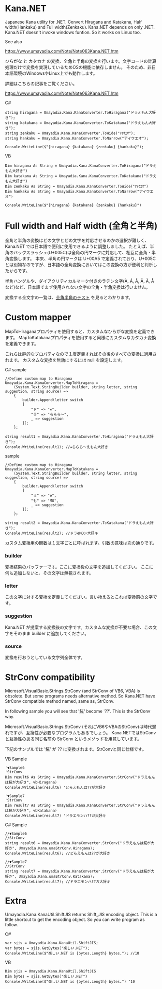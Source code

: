 # Kana.NET
Japanese Kana utility for .NET. Convert Hiragana and Katakana, Half width(Hankaku) and Full width(Zenkaku).
Kana.NET depends on only .NET. Kana.NET doesn't invoke windows funtion.
So it works on Linux too.

See also 

https://www.umayadia.com/Note/Note063Kana.NET.htm 

ひらがな と カタカナ の変換、全角と半角の変換を行います。文字コードの計算処理だけで変換を実現しているためOSの機能に依存しません。
そのため、非日本語環境のWindowsやLinux上でも動作します。

詳細はこちらの記事をご覧ください。

https://www.umayadia.com/Note/Note063Kana.NET.htm


C#
```
string hiragana = Umayadia.Kana.KanaConverter.ToHiragana("ドラえもん大好き");
string katakana = Umayadia.Kana.KanaConverter.ToKatakana("ドラえもん大好き");
string zenkaku = Umayadia.Kana.KanaConverter.ToWide("ｱｲｳｴｵ");
string hankaku = Umayadia.Kana.KanaConverter.ToNarrow("アイウエオ");

Console.WriteLine($"{hiragana} {katakana} {zenkaku} {hankaku}");
```

VB
```
Dim hiragana As String = Umayadia.Kana.KanaConverter.ToHiragana("ドラえもん大好き")
Dim katakana As String = Umayadia.Kana.KanaConverter.ToKatakana("ドラえもん大好き")
Dim zenkaku As String = Umayadia.Kana.KanaConverter.ToWide("ｱｲｳｴｵ")
Dim hankaku As String = Umayadia.Kana.KanaConverter.ToNarrow("アイウエオ")

Console.WriteLine($"{hiragana} {katakana} {zenkaku} {hankaku}")
```

# Full width and Half width (全角と半角)

全角と半角の変換はどの文字とどの文字を対応させるのかの選択が難しく、Kana.NET では日本語で便利に使用できるように調整しました。
たとえば、半角のバックスラッシュ(U+005C)は全角の円マークに対応して、相互に全角・半角変換します。
本来、半角の円マークは U+00A5 で定義されており、U+005C とは別物なのですが、日本語の全角変換においてはこの変換の方が便利と判断したからです。

半角ハングルや、ダイアクリティカルマーク付きのラテン文字(À, Á, Â, Ã, Ä, Å など)など、日本語でまず使用されない文字の全角・半角変換は行いません。

変換する全文字の一覧は、[全角半角のテスト](https://github.com/rucio-rucio/Kana.NET/blob/main/source/Umayadia.Kana/Umayadia.Kana.Test/KanaConverterWideNarrowTest.cs) を見るとわかります。

# Custom mapper

MapToHiraganaプロパティを使用すると、カスタムなひらがな変換を定義できます。
MapToKatakanaプロパティを使用すると同様にカスタムなカタカナ変換を定義できます。

これらは静的なプロパティなので１度定義すればその後のすべての変換に適用されます。
カスタムな変換を無効にするには null を設定します。

C# sample
```
//Define custom map to Hiragana
Umayadia.Kana.KanaConverter.MapToHiragana =
    (System.Text.StringBuilder builder, string letter, string suggestion, string source) =>
    {
        builder.Append(letter switch
        {
            "ド" => "★",
            "ラ" => "ららら～",
            _ => suggestion
        });
    };

string result1 = Umayadia.Kana.KanaConverter.ToHiragana("ドラえもん大好き");
Console.WriteLine(result1); //★ららら～えもん大好き
```

sample
```
//Define custom map to Hiragana
Umayadia.Kana.KanaConverter.MapToKatakana =
    (System.Text.StringBuilder builder, string letter, string suggestion, string source) =>
    {
        builder.Append(letter switch
        {
            "え" => "e",
            "も" => "MO",
            _ => suggestion
        });
    };

string result2 = Umayadia.Kana.KanaConverter.ToKatakana("ドラえもん大好き");
Console.WriteLine(result2); //ドラeMOン大好キ
```

カスタム変換用の関数は１文字ごとに呼ばれます。引数の意味は次の通りです。

### builder

変換結果のバッファーです。ここに変換後の文字を追加してください。
ここに何も追加しないと、その文字は無視されます。

### letter

この文字に対する変換を定義してください。言い換えるとこれは変換前の文字です。

### suggestion

Kana.NET が提案する変換後の文字です。カスタムな変換が不要な場合、この文字をそのまま builder に追加してください。

### source

変換を行おうとしている文字列全体です。

# StrConv compatibility

Microsoft.VisualBasic.Strings.StrConv (and StrConv of VB6, VBA) is obsolete. But some programs needs alternative method.
So Kana.NET have StrConv compatible method named, same as, StrConv.

In following sample you will see that '𩸽' become '??'. This is the StrConv way.

Microsoft.VisualBasic.Strings.StrConv (それにVB6やVBAのStrConv)は時代遅れですが、互換性が必要なプログラムもあるでしょう。
Kana.NETではStrConvと互換性のある同じ名前の StrConv というメソッドを用意しています。

下記のサンプルでは '𩸽' が ?? に変換されます。StrConvと同じ仕様です。

VB Sample
```
'▼Sample6
'StrConv
Dim result6 As String = Umayadia.Kana.KanaConverter.StrConv("ドラえもんは𩸽が大好き", vbHiragana)
Console.WriteLine(result6) 'どらえもんは??が大好き

'▼Sample7
'StrConv
Dim result7 As String = Umayadia.Kana.KanaConverter.StrConv("ドラえもんは𩸽が大好き", vbKatakana)
Console.WriteLine(result7) 'ドラエモンハ??ガ大好キ
```

C# Sample
```
//▼Sample6
//StrConv
string result6 = Umayadia.Kana.KanaConverter.StrConv("ドラえもんは𩸽が大好き", Umayadia.Kana.umaStrConv.Hiragana);
Console.WriteLine(result6); //どらえもんは??が大好き

//▼Sample7
//StrConv
string result7 = Umayadia.Kana.KanaConverter.StrConv("ドラえもんは𩸽が大好き", Umayadia.Kana.umaStrConv.Katakana);
Console.WriteLine(result7); //ドラエモンハ??ガ大好キ
```

# Extra

Umayadia.Kana.KanaUtil.ShiftJIS returns Shift_JIS encoding object. This is a little shortcut to get the encoding object.
So you can write program as follow.

C#
```
var sjis = Umayadia.Kana.KanaUtil.ShiftJIS;
var bytes = sjis.GetBytes("楽しい.NET");
Console.WriteLine($"楽しい.NET is {bytes.Length} bytes."); //10
```

VB
```
Dim sjis = Umayadia.Kana.KanaUtil.ShiftJIS
Dim bytes = sjis.GetBytes("楽しい.NET")
Console.WriteLine($"楽しい.NET is {bytes.Length} bytes.") '10
```


